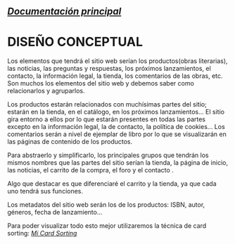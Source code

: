 _[Documentación principal](/Documentacion.md)_
---

# DISEÑO CONCEPTUAL

Los elementos que tendrá el sitio web serían los productos(obras literarias), las noticias, las preguntas y respuestas, los próximos lanzamientos, el contacto, la información legal, la tienda, los comentarios de las obras, etc. Son muchos los elementos del sitio web y debemos saber como relacionarlos y agruparlos. 

Los productos estarán relacionados con muchísimas partes del sitio; estarán en la tienda, en el catálogo, en los próximos lanzamientos... El sitio gira entorno a ellos por lo que estarán presentes en todas las partes excepto en la información legal, la de contacto, la política de cookies... Los comentarios serán a nivel de ejemplar de libro por lo que se visualizarán en las páginas de contenido de los productos. 

Para abstraerlo y simplificarlo, los principales grupos que tendrán los mismos nombres que las partes del sitio serían la tienda, la página de inicio, las noticias, el carrito de la compra, el foro y el contacto .

Algo que destacar es que diferenciaré el carrito y la tienda, ya que cada uno tendrá sus funciones.

Los metadatos del sitio web serán los de los productos: ISBN, autor, géneros, fecha de lanzamiento...

Para poder visualizar todo esto mejor utilizaremos la técnica de card sorting: _[Mi Card Sorting](https://app.useberry.com/t/CEYkplZ6SqZVHq/)_
